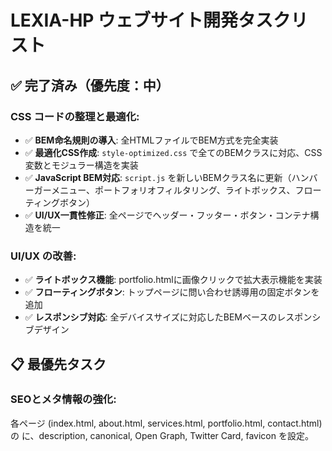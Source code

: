 # LEXIA-HP ウェブサイト開発タスクリスト

## ✅ 完了済み（優先度：中）

### CSS コードの整理と最適化:
- ✅ **BEM命名規則の導入**: 全HTMLファイルでBEM方式を完全実装
- ✅ **最適化CSS作成**: `style-optimized.css` で全てのBEMクラスに対応、CSS変数とモジュラー構造を実装
- ✅ **JavaScript BEM対応**: `script.js` を新しいBEMクラス名に更新（ハンバーガーメニュー、ポートフォリオフィルタリング、ライトボックス、フローティングボタン）
- ✅ **UI/UX一貫性修正**: 全ページでヘッダー・フッター・ボタン・コンテナ構造を統一

### UI/UX の改善:
- ✅ **ライトボックス機能**: portfolio.htmlに画像クリックで拡大表示機能を実装
- ✅ **フローティングボタン**: トップページに問い合わせ誘導用の固定ボタンを追加
- ✅ **レスポンシブ対応**: 全デバイスサイズに対応したBEMベースのレスポンシブデザイン

## 📋 最優先タスク

### SEOとメタ情報の強化:
各ページ (index.html, about.html, services.html, portfolio.html, contact.html) の <head> に、description, canonical, Open Graph, Twitter Card, favicon を設定。
<title> を各ページの内容に合わせて最適化。

### アクセシビリティの向上:
各ページに「Skip to content」リンクを設置。
ナビゲーションのアクティブリンクに aria-current="page" を追加。
フォーム要素のフォーカススタイルを改善し、コントラスト比を確認。
ハンバーガーメニューの aria-expanded 属性を JavaScript で適切に制御。

### レスポンシブ対応の改善:
container の width: 90% を見直し、狭い画面での余白を調整。
font-size に rem を使用することを検討。
ブレークポイント (max-width: 768px) が適切か確認。

### コンテンツの具体化と充実:
services.html のサービス内容を具体的に記述し、料金や納期などの情報を追加。
portfolio.html に実績ごとの制作期間や成果などのデータを追加。
トップページに実績紹介やお客様の声セクションを追加。

## 📋 優先度：中

### JavaScript コードの改善:
ポートフォリオフィルタリングの表示制御を CSS クラスの付け外しで行うように変更。
スムーズスクロールに prefers-reduced-motion 対応を追加。
ハンバーガーメニューの操作性を改善（Escキーでのクローズ、フォーカストラップ）。

## 📋 優先度：低

### ダークモード対応:
prefers-color-scheme: dark メディアクエリを使用して、ダークモード用のスタイルを定義。

### アニメーションの追加:
transition や animation プロパティを使用して、より魅力的なアニメーションを追加。
prefers-reduced-motion に対応。

### モダンな技術の導入:
Web Components、CSS Grid、CSS Customプロパティなどの最新技術の活用を検討。

---

## 🎯 BEM実装完了サマリー

### 実装した BEM 構造:
- **ヘッダー**: `.header`, `.header__container`, `.header__logo`, `.nav`, `.nav__list`, `.nav__item`, `.nav__link`
- **ハンバーガーメニュー**: `.hamburger`, `.hamburger__line`, `.fullscreen-nav`, `.fullscreen-nav__list`
- **ヒーロー**: `.hero`, `.hero__container`, `.hero__title`, `.hero__subtitle`
- **ボタン**: `.btn`, `.btn--secondary`, `.btn--large`
- **ポートフォリオ**: `.portfolio-item`, `.portfolio-item__image`, `.portfolio-item__content`
- **フッター**: `.footer`, `.footer__container`, `.footer__catchphrase`, `.footer__copyright`

### 最適化された CSS ファイル:
- `style-optimized.css`: 完全なBEM対応、CSS変数、レスポンシブデザイン、パフォーマンス最適化
- `style.css`: 旧バージョン（後で削除可能）

### JavaScript 対応:
- 全てのインタラクティブ要素をBEMクラス名に対応済み
- ハンバーガーメニュー、ポートフォリオフィルタリング、ライトボックス、フローティングボタン機能が正常動作

**BEM実装進捗: 100% 完了** ✅
CSS グリッドや CSS Houdini を使用して、より高度なレイアウトや表現を実装。
PWA (Progressive Web App) 対応。
テストと自動化:
Google Analytics や Tag Manager を導入。
A/B テスト用のスクリプトを埋め込む。
GitHub Actions での自動ビルド・デプロイ環境を構築。
補足:

タスクの優先度は、ウェブサイトの目的やリソースによって調整してください。
各タスクはさらに細分化し、具体的な手順を明確にすると、より効率的に作業を進められます。
デザインの変更やコンテンツの追加は、SEO やアクセシビリティに影響を与える可能性があるため、注意が必要です。

